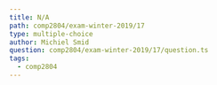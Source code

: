 ```yaml
---
title: N/A
path: comp2804/exam-winter-2019/17
type: multiple-choice
author: Michiel Smid
question: comp2804/exam-winter-2019/17/question.ts
tags:
  - comp2804
---
```

